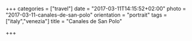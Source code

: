 +++
categories = ["travel"]
date = "2017-03-11T14:15:52+02:00"
photo = "2017-03-11-canales-de-san-polo"
orientation = "portrait"
tags = ["italy","venezia"]
title = "Canales de San Polo"

+++
